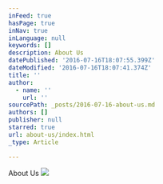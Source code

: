 ```yaml
---
inFeed: true
hasPage: true
inNav: true
inLanguage: null
keywords: []
description: About Us
datePublished: '2016-07-16T18:07:55.399Z'
dateModified: '2016-07-16T18:07:41.374Z'
title: ''
author:
  - name: ''
    url: ''
sourcePath: _posts/2016-07-16-about-us.md
authors: []
publisher: null
starred: true
url: about-us/index.html
_type: Article

---
```

About Us
![](https://the-grid-user-content.s3-us-west-2.amazonaws.com/de249d0c-c2d8-4ed7-8724-aedde6f030a6.jpg)